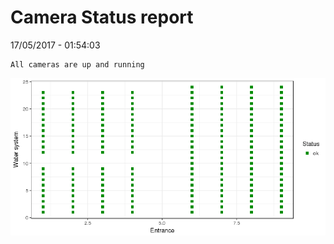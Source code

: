 Camera Status report
================
17/05/2017 - 01:54:03

    All cameras are up and running

![](camreport_files/figure-markdown_github/unnamed-chunk-2-1.png)
